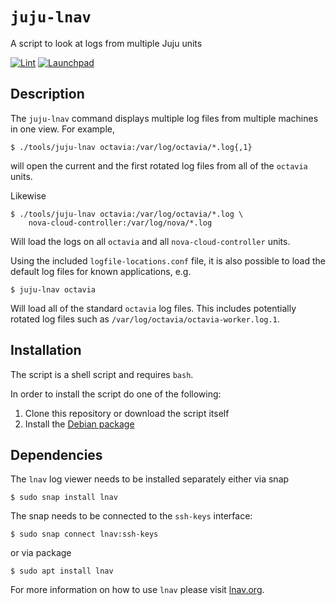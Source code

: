 # `juju-lnav`

A script to look at logs from multiple Juju units

[![Lint](https://github.com/nicolasbock/juju-lnav/actions/workflows/lint.yml/badge.svg)](https://github.com/nicolasbock/juju-lnav/actions/workflows/lint.yml)
[![Launchpad](https://img.shields.io/badge/Launchpad-PPA-yellowgreen)](https://launchpad.net/~nicolasbock/+archive/ubuntu/juju-lnav)

## Description

The `juju-lnav` command displays multiple log files from multiple machines in
one view. For example,
          
```console
$ ./tools/juju-lnav octavia:/var/log/octavia/*.log{,1}
```

will open the current and the first rotated log files from all of the `octavia`
units.

Likewise

```console
$ ./tools/juju-lnav octavia:/var/log/octavia/*.log \
    nova-cloud-controller:/var/log/nova/*.log
```

Will load the logs on all `octavia` and all `nova-cloud-controller` units.

Using the included `logfile-locations.conf` file, it is also possible to load
the default log files for known applications, e.g.

```console
$ juju-lnav octavia
```

Will load all of the standard `octavia` log files. This includes potentially
rotated log files such as `/var/log/octavia/octavia-worker.log.1`.

## Installation

The script is a shell script and requires `bash`.

In order to install the script do one of the following:

1. Clone this repository or download the script itself
2. Install the [Debian package](https://launchpad.net/~nicolasbock/+archive/ubuntu/juju-lnav)

## Dependencies

The `lnav` log viewer needs to be installed separately either via snap

```console
$ sudo snap install lnav
```

The snap needs to be connected to the `ssh-keys` interface:

```console
$ sudo snap connect lnav:ssh-keys
```

or via package

```console
$ sudo apt install lnav
```

For more information on how to use `lnav` please visit
[lnav.org](https://lnav.org).
